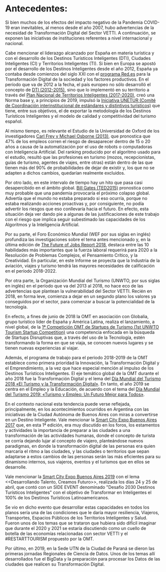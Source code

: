 
# Antecedentes:

Si bien muchos de los efectos del impacto negativo de la Pandemia COVID-19 eran
inevitables, al menos desde el año 2007, hubo advertencias de la necesidad de
Transformación Digital del Sector VETTI. A continuación, se exponen las
iniciativas de instituciones referentes a nivel internacional y nacional.

Cabe mencionar el liderazgo alcanzado por España en materia turística y con el
desarrollo de los Destinos Turísticos Inteligentes (DTI), Ciudades Inteligentes
(CI) y Territorios Inteligentes (TI). Si bien en Europa se apostó por el
desarrollo de los Destinos Inteligentes desde el año 2012, España ya contaba
desde comienzos del siglo XXI con el [programa Red.es](https://www.red.es/redes/es/quienes-somos/redes) para la Transformación
Digital de la sociedad y los factores productivos. En el período que va de 2012
a la fecha, el país europeo no sólo desarrolló el concepto de [DTI (2012-2015)](https://www.segittur.es/wp-content/uploads/2019/11/Libro-Blanco-Destinos-Tursticos-Inteligentes.pdf),
sino que lo implementó en su territorio a través del [Plan Nacional de
Territorios Inteligentes (2017-2020)](http://www.prodetur.es/prodetur/AlfrescoFileTransferServlet?action=download&ref=6f24f87e-5505-4be4-96d5-59a9aba0bf92 ), creó una Norma base y, a principios de
2019, impulsó la [Iniciativa UNETUR (Comité de Coordinación interinstitucional de
estándares y distintivos turísticos)](https://www.une.org/salainformaciondocumentos/NP%20UNETUR%20mar-19.pdf) que tiene, entre sus objetivos, el de
exportar la metodología de los Destinos Turísticos Inteligentes y el modelo de
calidad y competitividad del turismo español. 

Al mismo tiempo, es relevante el Estudio de la Universidad de Oxford de los
investigadores [Carl Frey y Michael Osborne (2013)](https://www.oxfordmartin.ox.ac.uk/downloads/academic/The_Future_of_Employment.pdf), que pronostica que 47% de los
empleos corren el riesgo de desaparecer dentro de 15 o 20 años a causa de la
automatización por el uso de robots o computadoras con Inteligencia Artificial.
Del ranking producido por el algoritmo usado para el estudio, resultó que las
profesiones en turismo (mozos, recepcionistas, guías de turismo, agentes de
viajes, entre otras) están dentro de las que tienen más del 90% de
probabilidades de dejar de existir y, los que no se adapten a dichos cambios,
quedarían realmente excluidos.

Por otro lado, en este intervalo de tiempo hay un hito que pasa casi desapercibido en el ámbito
global. [Bill Gates (TED2015)](https://www.ted.com/talks/bill_gates_the_next_outbreak_we_re_not_ready?language=es) pronostica como muy probable que una pandemia
provocaría el próximo colapso global. Advertía que el mundo no estaba preparado
si eso ocurría, porque no estaba realizando acciones proactivas y, por
consiguiente, no podía advertir los riesgos que eso conllevaría hacia el futuro.
En efecto, esta situación deja ver dando pie a algunas de las justificaciones de
este trabajo con el riesgo que implica seguir subestimado las capacidades de los
Algoritmos y la Inteligencia Artificial.

Por su parte, el Foro Económico Mundial (WEF por sus siglas en inglés) profundiza
las investigaciones sobre el tema antes mencionado y, en la última edición de
[The Future of Jobs Report 2018](http://www3.weforum.org/docs/WEF_Future_of_Jobs_2018.pdf), destaca entre las 10 habilidades más importantes que
la fuerza laboral requerirá para 2020 a la Resolución de Problemas Complejos, el
Pensamiento Crítico, y la Creatividad. En particular, en este Informe se
proyecta que la Industria de la aviación, viajes y turismo tendrá las mayores
necesidades de calificación en el período 2018-2022.

Por otra parte, la Organización Mundial del Turismo (UNWTO, por sus siglas en inglés) en el período que va
del 2013 al 2018, no hace eco de las advertencias que plantean la vulnerabilidad
del Sector VETTI. Recién en 2018, en forma leve, comienza a dejar en un segundo
plano los valores ya conseguidos por el sector, para comenzar a buscar la
potencialidad de la tecnología.

En efecto, a fines de junio de 2018 la OMT en asociación con Globalia, grupo
turístico líder de España y América Latina, realiza el lanzamiento, a nivel
global, de la [1ª Competición OMT de Startups de Turismo (1st UNWTO Tourism
Startup Competition)](https://www.unwto.org/es/press-release/2018-09-13/gran-exito-global-1-competicion-de-startups-de-la-organizacion-mundial-del-) una competencia enfocada en la búsqueda de Startups
Disruptivas que, a través del uso de la Tecnología, estén transformando la forma
en que se viaja, se conocen nuevos lugares y se tienen nuevas experiencias al
viajar.

Además, el programa de trabajo para el periodo 2018-2019 de la OMT establece
como primera prioridad la Innovación, la Transformación Digital y el
Emprendimiento, a la vez que hace especial mención al impulso de los Destinos
Turísticos Inteligentes. El eje temático global de la OMT durante el año 2018
fue la Transformación Digital y el lema del [Día Mundial del Turismo 2018 «El Turismo y la Transformación Digital»](https://www.unwto.org/es/event/celebracion-oficial-dia-mundial-del-turismo-2018-turismo-y-la-transformacion-digital). En tanto, el año 2019 se centra
en el Empleo y la Educación, de acuerdo con el tema del [Día Mundial del Turismo
2019: «Turismo y Empleo: Un Futuro Mejor para Todos»](https://www.unwto.org/es/world-tourism-day-2019-celebrates-tourism-and-jobs-better-future-all).

En el contexto nacional esta tendencia puede verse reflejada, principalmente, en
los acontecimientos ocurridos en Argentina con las iniciativas de la Ciudad
Autónoma de Buenos Aires con miras a convertirse en un Destino Inteligente. Vale
mencionar la [Smart City Expo Buenos Aires 2017](https://www.youtube.com/watch?v=-pIxnwiCZkE) que, en esta 1ª edición, era muy
discutido en los foros, los estamentos y actividades la importancia de preparar
a las ciudades a una transformación de las actividades humanas, donde el
concepto de turista se corría dejando lujar al concepto de viajero, planteándose
nuevos paradigmas, en donde la transformación digital de las personas era quien
marcaría el ritmo a las ciudades, y las ciudades o territorios que sepan
adaptarse a estos cambios de las personas serán las más eficientes para su
dinamismo internos, sus viajeros, eventos y el turismos que en ellos se
desarrolle.

Vale mencionar la [Smart City Expo Buenos Aires 2019](https://www.youtube.com/watch?v=MXMrxqjDHyA) con el lema <<Desarrollando Talento, Creamos Futuro>>, realizada los días 24 y 25 de abril, que contó con un SIDE EVENT denominado "Desafío 2030 Destinos Turísticos Inteligentes" con el objetivo de Transformar en Inteligentes el 100% de los Destinos Turísticos Latinoamericanos.

Se vio en dicho evento que desarrollar estas capacidades en todos los planos
sería una de las condiciones que le daría mayor resiliencia, Viajeros,
Transportes, Espacios Públicos de los Territorios Inteligentes y Salud. Fueron
unos de los temas que se trataron que hubiera sido difícil imaginar que durante
el 2020 y 2021 se estaría discutiendo como un cuello de botella de las economías
relacionadas con sector VETTI y el \#RESTARTTOURISM propuesto por la OMT.

Por último, en 2019, en la Sede UTN de la Ciudad de Paraná se dieron las
primeras jornadas Regionales de Ciencia de Datos. Unos de los temas allí
desarrollados fue el BigData y la preparación para procesar los Datos de las
ciudades que realicen su Transformación Digital.
